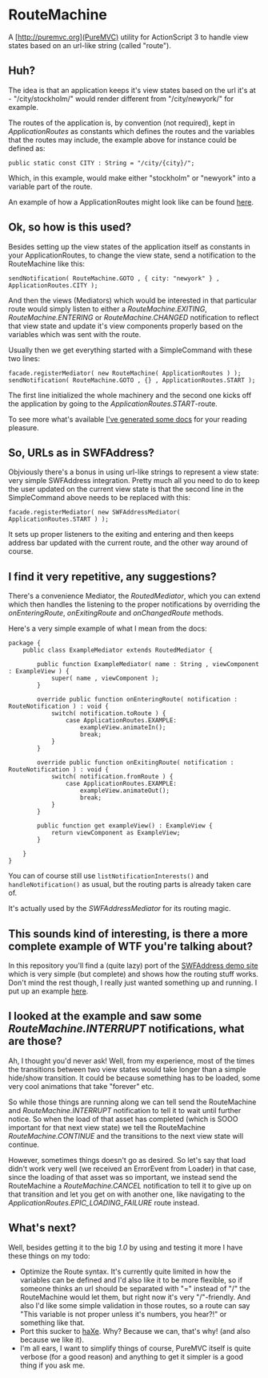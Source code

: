 RouteMachine
============

A [http://puremvc.org](PureMVC) utility for ActionScript 3 to handle view states based on an url-like string (called "route").

Huh?
----

The idea is that an application keeps it's view states based on the url it's at - "/city/stockholm/" would render different from "/city/newyork/" for example.

The routes of the application is, by convention (not required), kept in _ApplicationRoutes_ as constants which defines the routes and the variables that the routes may include, the example above for instance could be defined as:

	public static const CITY : String = "/city/{city}/";
	
Which, in this example, would make either "stockholm" or "newyork" into a variable part of the route.

An example of how a ApplicationRoutes might look like can be found [here](http://github.com/publicclass/routemachine/blob/master/source/se/publicclass/example/ApplicationRoutes.as).


Ok, so how is this used?
------------------------

Besides setting up the view states of the application itself as constants in your ApplicationRoutes, to change the view state, send a notification to the RouteMachine like this:

	sendNotification( RouteMachine.GOTO , { city: "newyork" } , ApplicationRoutes.CITY );
	
And then the views (Mediators) which would be interested in that particular route would simply listen to either a _RouteMachine.EXITING_, _RouteMachine.ENTERING_ or _RouteMachine.CHANGED_ notification to reflect that view state and update it's view components properly based on the variables which was sent with the route.

Usually then we get everything started with a SimpleCommand with these two lines:

	facade.registerMediator( new RouteMachine( ApplicationRoutes ) );
	sendNotification( RouteMachine.GOTO , {} , ApplicationRoutes.START );
	
The first line initialized the whole machinery and the second one kicks off the application by going to the _ApplicationRoutes.START_-route. 

To see more what's available [I've generated some docs](https://publicclass.s3.amazonaws.com/routemachine/docs/index.html) for your reading pleasure.


So, URLs as in SWFAddress?
--------------------------

Objviously there's a bonus in using url-like strings to represent a view state: very simple SWFAddress integration. Pretty much all you need to do to keep the user updated on the current view state is that the second line in the SimpleCommand above needs to be replaced with this:

	facade.registerMediator( new SWFAddressMediator( ApplicationRoutes.START ) );
	
It sets up proper listeners to the exiting and entering and then keeps address bar updated with the current route, and the other way around of course.


I find it very repetitive, any suggestions?
--------------------------------------------

There's a convenience Mediator, the _RoutedMediator_, which you can extend which then handles the listening to the proper notifications by overriding the _onEnteringRoute_, _onExitingRoute_ and _onChangedRoute_ methods. 

Here's a very simple example of what I mean from the docs:

	package {
		public class ExampleMediator extends RoutedMediator {
			
			public function ExampleMediator( name : String , viewComponent : ExampleView ) {
				super( name , viewComponent );
			}
				
			override public function onEnteringRoute( notification : RouteNotification ) : void {
				switch( notification.toRoute ) {
					case ApplicationRoutes.EXAMPLE:
						exampleView.animateIn();
						break;	
				}
			}
				
			override public function onExitingRoute( notification : RouteNotification ) : void {
				switch( notification.fromRoute ) {
					case ApplicationRoutes.EXAMPLE:
						exampleView.animateOut();
						break;	
				}
			}
				
			public function get exampleView() : ExampleView {
				return viewComponent as ExampleView;
			}
				
		}	
	}

You can of course still use `listNotificationInterests()` and `handleNotification()` as usual, but the routing parts is already taken care of.

It's actually used by the _SWFAddressMediator_ for its routing magic. 


This sounds kind of interesting, is there a more complete example of WTF you're talking about?
----------------------------------------------------------------------------------------------

In this repository you'll find a (quite lazy) port of the [SWFAddress demo site](http://www.asual.com/swfaddress/samples/seo/) which is very simple (but complete) and shows how the routing stuff works. Don't mind the rest though, I really just wanted something up and running. I put up an example [here](https://publicclass.s3.amazonaws.com/routemachine/index.html).


I looked at the example and saw some _RouteMachine.INTERRUPT_ notifications, what are those?
---------------------------------------------------------------------------------------------

Ah, I thought you'd never ask! Well, from my experience, most of the times the transitions between two view states would take longer than a simple hide/show transition. It could be because something has to be loaded, some very cool animations that take "forever" etc. 

So while those things are running along we can tell send the RouteMachine and _RouteMachine.INTERRUPT_ notification to tell it to wait until further notice. So when the load of that asset has completed (which is SOOO important for that next view state) we tell the RouteMachine _RouteMachine.CONTINUE_ and the transitions to the next view state will continue.

However, sometimes things doesn't go as desired. So let's say that load didn't work very well (we received an ErrorEvent from Loader) in that case, since the loading of that asset was so important, we instead send the RouteMachine a _RouteMachine.CANCEL_ notification to tell it to give up on that transition and let you get on with another one, like navigating to the _ApplicationRoutes.EPIC\_LOADING\_FAILURE_ route instead. 


What's next?
------------

Well, besides getting it to the big *1.0* by using and testing it more I have these things on my todo:

- Optimize the Route syntax. It's currently quite limited in how the variables can be defined and I'd also like it to be more flexible, so if someone thinks an url should be separated with "=" instead of "/" the RouteMachine would let them, but right now it's very "/"-friendly. And also I'd like some simple validation in those routes, so a route can say "This variable is not proper unless it's numbers, you hear?!" or something like that.
- Port this sucker to [haXe](http://haxe.org). Why? Because we can, that's why! (and also because we like it).
- I'm all ears, I want to simplify things of course, PureMVC itself is quite verbose (for a good reason) and anything to get it simpler is a good thing if you ask me.

